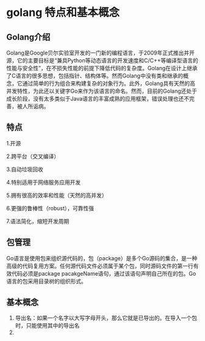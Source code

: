 # golang 特点和基本概念

## Golang介绍
Golang是Google贝尔实验室开发的一门新的编程语言，于2009年正式推出并开源，它的主要目标是“兼具Python等动态语言的开发速度和C/C++等编译型语言的性能与安全性”，在不损失性能的前提下降低代码的复杂度。Golang在设计上继承了C语言的很多思想，包括指针、结构体等。然而Golang中没有类和继承的概念，它通过简单的行为组合来构建复杂的对象行为。此外，Golang具有天然的高并发特性，为此还以关键字Go来作为该语言的命名。然而，目前的Golang还处于成长阶段，没有太多类似于Java语言的丰富成熟的应用框架，错误处理也还不完善，被人所诟病。

## 特点
   1.开源
   
   2.跨平台（交叉编译）
   
   3.自动垃圾回收
   
   4.特别适用于网络服务应用开发
   
   5.拥有很高的效率和性能（天然的高并发）
   
   6.更强的鲁棒性（robust），可靠性强
   
   7.语法简化，缩短开发周期
   
## 包管理
Go语言是使用包来组织源代码的，包（package）是多个Go源码的集合，是一种高级的代码复用方案。任何源代码文件必须属于某个包，同时源码文件的第一行有效代码必须是package pacakgeName语句，通过该语句声明自己所在的包。Go语言的包采用目录树的组织形式。


## 基本概念
   1. 导出名：如果一个名字以大写字母开头，那么它就是已导出的。在导入一个包时，只能使用其中的导出名
   2. 

   
